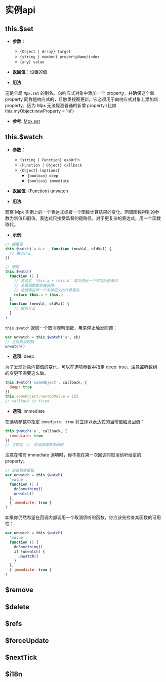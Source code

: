 # 实例api

## this.$set

- **参数**：
  - `{Object | Array} target`
  - `{string | number} propertyName/index`
  - `{any} value`

- **返回值**：设置的值

- **用法**

这是全局 `Mpx.set` 的别名。向响应式对象中添加一个 property，并确保这个新 property 同样是响应式的，且触发视图更新。它必须用于向响应式对象上添加新 property，因为 Mpx 无法探测普通的新增 property (比如 this.myObject.newProperty = 'hi')

- **参考**: [Mpx.set](global-api.html#set)

## this.$watch

- **参数**：
  - `{string | Function} expOrFn` 
  - `{Function | Object} callback`
  - `{Object} [options]`
    - `{boolean} deep`
    - `{boolean} immediate`

- **返回值**: {Function} unwatch

- **用法**:

观察 Mpx 实例上的一个表达式或者一个函数计算结果的变化。回调函数得到的参数为新值和旧值。表达式只接受监督的键路径。对于更复杂的表达式，用一个函数取代。

- **示例**:

``` javascript
// 键路径
this.$watch('a.b.c', function (newVal, oldVal) {
  // 做点什么
})

// 函数
this.$watch(
  function () {
    // 表达式 `this.a + this.b` 每次得出一个不同的结果时
    // 处理函数都会被调用。
    // 这就像监听一个未被定义的计算属性
    return this.a + this.b
  },
  function (newVal, oldVal) {
    // 做点什么
  }
)
```

`this.$watch` 返回一个取消观察函数，用来停止触发回调：

``` javascript
var unwatch = this.$watch('a', cb)
// 之后取消观察
unwatch()
```

- **选项**: deep

为了发现对象内部值的变化，可以在选项参数中指定 deep: true。注意监听数组的变更不需要这么做。

``` javascript
this.$watch('someObject', callback, {
  deep: true
})
this.someObject.nestedValue = 123
// callback is fired
```

- **选项**: immediate

在选项参数中指定 `immediate: true` 将立即以表达式的当前值触发回调：

``` javascript
this.$watch('a', callback, {
  immediate: true
})
// 立即以 `a` 的当前值触发回调
```
注意在带有 immediate 选项时，你不能在第一次回调时取消侦听给定的 property。
``` javascript
// 这会导致报错
var unwatch = this.$watch(
  'value',
  function () {
    doSomething()
    unwatch()
  },
  { immediate: true }
)
```
如果你仍然希望在回调内部调用一个取消侦听的函数，你应该先检查其函数的可用性：
``` javascript
var unwatch = this.$watch(
  'value',
  function () {
    doSomething()
    if (unwatch) {
      unwatch()
    }
  },
  { immediate: true }
)
```

## $remove

## $delete

## $refs

## $forceUpdate

## $nextTick

## $i18n
